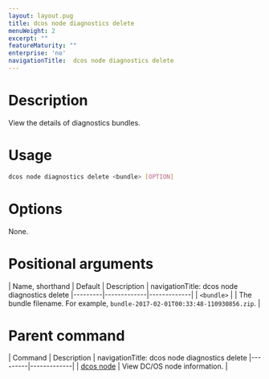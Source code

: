 ```yaml
---
layout: layout.pug
title: dcos node diagnostics delete
menuWeight: 2
excerpt: ""
featureMaturity: ""
enterprise: 'no'
navigationTitle:  dcos node diagnostics delete
---
```


<!-- This source repo for this topic is https://github.com/dcos/dcos-docs -->

    
# Description
View the details of diagnostics bundles.

# Usage

```bash
dcos node diagnostics delete <bundle> [OPTION]
```

# Options

None.

# Positional arguments

| Name, shorthand | Default | Description |
navigationTitle:  dcos node diagnostics delete
|---------|-------------|-------------|
| `<bundle>`   |             |  The bundle filename. For example, `bundle-2017-02-01T00:33:48-110930856.zip`. |

# Parent command

| Command | Description |
navigationTitle:  dcos node diagnostics delete
|---------|-------------|
| [dcos node](/1.9/cli/command-reference/dcos-node/) | View DC/OS node information. | 

<!-- # Examples -->

